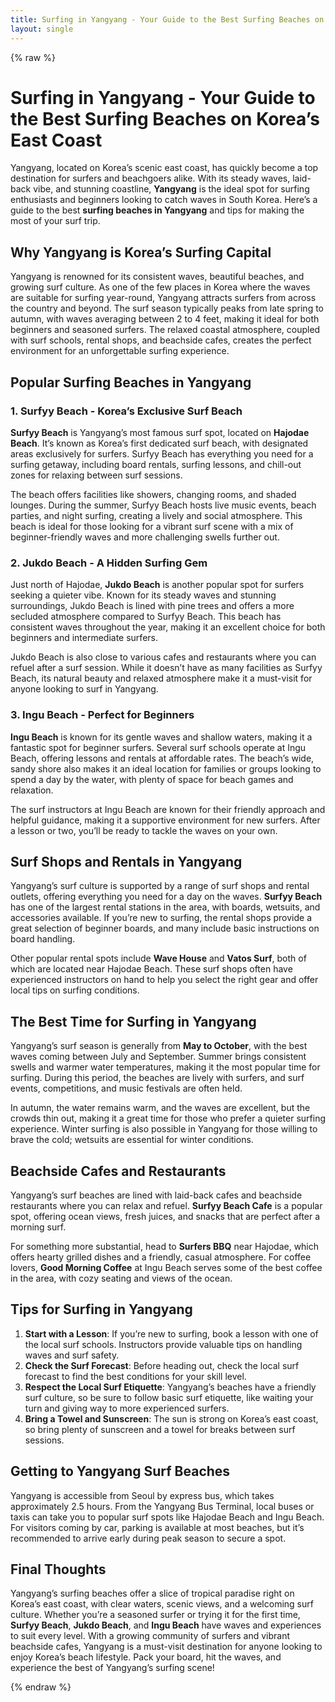 ```yaml
---
title: Surfing in Yangyang - Your Guide to the Best Surfing Beaches on Korea’s East Coast
layout: single
---
```


{% raw %}

# Surfing in Yangyang - Your Guide to the Best Surfing Beaches on Korea’s East Coast

Yangyang, located on Korea’s scenic east coast, has quickly become a top destination for surfers and beachgoers alike. With its steady waves, laid-back vibe, and stunning coastline, **Yangyang** is the ideal spot for surfing enthusiasts and beginners looking to catch waves in South Korea. Here’s a guide to the best **surfing beaches in Yangyang** and tips for making the most of your surf trip.

## Why Yangyang is Korea’s Surfing Capital

Yangyang is renowned for its consistent waves, beautiful beaches, and growing surf culture. As one of the few places in Korea where the waves are suitable for surfing year-round, Yangyang attracts surfers from across the country and beyond. The surf season typically peaks from late spring to autumn, with waves averaging between 2 to 4 feet, making it ideal for both beginners and seasoned surfers. The relaxed coastal atmosphere, coupled with surf schools, rental shops, and beachside cafes, creates the perfect environment for an unforgettable surfing experience.

## Popular Surfing Beaches in Yangyang

### 1. Surfyy Beach - Korea’s Exclusive Surf Beach

**Surfyy Beach** is Yangyang’s most famous surf spot, located on **Hajodae Beach**. It’s known as Korea’s first dedicated surf beach, with designated areas exclusively for surfers. Surfyy Beach has everything you need for a surfing getaway, including board rentals, surfing lessons, and chill-out zones for relaxing between surf sessions. 

The beach offers facilities like showers, changing rooms, and shaded lounges. During the summer, Surfyy Beach hosts live music events, beach parties, and night surfing, creating a lively and social atmosphere. This beach is ideal for those looking for a vibrant surf scene with a mix of beginner-friendly waves and more challenging swells further out.

### 2. Jukdo Beach - A Hidden Surfing Gem

Just north of Hajodae, **Jukdo Beach** is another popular spot for surfers seeking a quieter vibe. Known for its steady waves and stunning surroundings, Jukdo Beach is lined with pine trees and offers a more secluded atmosphere compared to Surfyy Beach. This beach has consistent waves throughout the year, making it an excellent choice for both beginners and intermediate surfers.

Jukdo Beach is also close to various cafes and restaurants where you can refuel after a surf session. While it doesn’t have as many facilities as Surfyy Beach, its natural beauty and relaxed atmosphere make it a must-visit for anyone looking to surf in Yangyang.

### 3. Ingu Beach - Perfect for Beginners

**Ingu Beach** is known for its gentle waves and shallow waters, making it a fantastic spot for beginner surfers. Several surf schools operate at Ingu Beach, offering lessons and rentals at affordable rates. The beach’s wide, sandy shore also makes it an ideal location for families or groups looking to spend a day by the water, with plenty of space for beach games and relaxation.

The surf instructors at Ingu Beach are known for their friendly approach and helpful guidance, making it a supportive environment for new surfers. After a lesson or two, you’ll be ready to tackle the waves on your own.

## Surf Shops and Rentals in Yangyang

Yangyang’s surf culture is supported by a range of surf shops and rental outlets, offering everything you need for a day on the waves. **Surfyy Beach** has one of the largest rental stations in the area, with boards, wetsuits, and accessories available. If you’re new to surfing, the rental shops provide a great selection of beginner boards, and many include basic instructions on board handling.

Other popular rental spots include **Wave House** and **Vatos Surf**, both of which are located near Hajodae Beach. These surf shops often have experienced instructors on hand to help you select the right gear and offer local tips on surfing conditions.

## The Best Time for Surfing in Yangyang

Yangyang’s surf season is generally from **May to October**, with the best waves coming between July and September. Summer brings consistent swells and warmer water temperatures, making it the most popular time for surfing. During this period, the beaches are lively with surfers, and surf events, competitions, and music festivals are often held.

In autumn, the water remains warm, and the waves are excellent, but the crowds thin out, making it a great time for those who prefer a quieter surfing experience. Winter surfing is also possible in Yangyang for those willing to brave the cold; wetsuits are essential for winter conditions.

## Beachside Cafes and Restaurants

Yangyang’s surf beaches are lined with laid-back cafes and beachside restaurants where you can relax and refuel. **Surfyy Beach Cafe** is a popular spot, offering ocean views, fresh juices, and snacks that are perfect after a morning surf. 

For something more substantial, head to **Surfers BBQ** near Hajodae, which offers hearty grilled dishes and a friendly, casual atmosphere. For coffee lovers, **Good Morning Coffee** at Ingu Beach serves some of the best coffee in the area, with cozy seating and views of the ocean.

## Tips for Surfing in Yangyang

1. **Start with a Lesson**: If you’re new to surfing, book a lesson with one of the local surf schools. Instructors provide valuable tips on handling waves and surf safety.
2. **Check the Surf Forecast**: Before heading out, check the local surf forecast to find the best conditions for your skill level.
3. **Respect the Local Surf Etiquette**: Yangyang’s beaches have a friendly surf culture, so be sure to follow basic surf etiquette, like waiting your turn and giving way to more experienced surfers.
4. **Bring a Towel and Sunscreen**: The sun is strong on Korea’s east coast, so bring plenty of sunscreen and a towel for breaks between surf sessions.

## Getting to Yangyang Surf Beaches

Yangyang is accessible from Seoul by express bus, which takes approximately 2.5 hours. From the Yangyang Bus Terminal, local buses or taxis can take you to popular surf spots like Hajodae Beach and Ingu Beach. For visitors coming by car, parking is available at most beaches, but it’s recommended to arrive early during peak season to secure a spot.

## Final Thoughts

Yangyang’s surfing beaches offer a slice of tropical paradise right on Korea’s east coast, with clear waters, scenic views, and a welcoming surf culture. Whether you’re a seasoned surfer or trying it for the first time, **Surfyy Beach**, **Jukdo Beach**, and **Ingu Beach** have waves and experiences to suit every level. With a growing community of surfers and vibrant beachside cafes, Yangyang is a must-visit destination for anyone looking to enjoy Korea’s beach lifestyle. Pack your board, hit the waves, and experience the best of Yangyang’s surfing scene!


{% endraw %}
